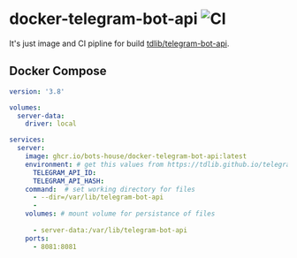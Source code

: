 # docker-telegram-bot-api ![CI](https://github.com/bots-house/docker-telegram-bot-api/workflows/CI/badge.svg)

It's just image and CI pipline for build [tdlib/telegram-bot-api](https://github.com/tdlib/telegram-bot-api). 

## Docker Compose

```yaml
version: '3.8'

volumes:
  server-data: 
    driver: local

services:
  server:
    image: ghcr.io/bots-house/docker-telegram-bot-api:latest
    environment: # get this values from https://tdlib.github.io/telegram-bot-api/build.html
      TELEGRAM_API_ID:
      TELEGRAM_API_HASH:
    command:  # set working directory for files 
      - --dir=/var/lib/telegram-bot-api
      - 
    volumes: # mount volume for persistance of files
      
      - server-data:/var/lib/telegram-bot-api
    ports:
      - 8081:8081
```

